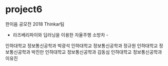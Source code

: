 # project6


한이음 공모전 2018
Thinkar팀

- 라즈베리파이와 딥러닝을 이용한 자율주행 소방차 -

인하대학교 정보통신공학과 박광석
인하대학교 정보통신공학과 정규원
인하대학교 정보통신공학과 박진만
인하대학교 정보통신공학과 김동심
인하대학교 정보통신공학과 이유진

